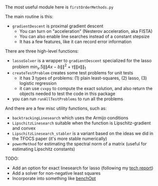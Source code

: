 The most useful module here is `firstOrderMethods.py`

The main routine is this:
- `gradientDescent` is proximal gradient descent
  - You can turn on "acceleration" (Nesterov acceleration, aka FISTA)
  - You can also enable line searches instead of a constant stepsize
  - It has a few features, like it can record error information

There are three high-level functions:
- `lassoSolver` is a wrapper to `gradientDescent` specialized for the lasso problem $\min_x .5\|\|Ax-b\|\|^2 + \tau\|\|x\|\|_1$
- `createTestProblem` creates some test problems for unit tests
  - it has 3 types of problems: (1) plain least-squares, (2) lasso, (3) logistic regression
  - it can use `cvxpy` to compute the exact solution, and also return the objects needed to test the code in this package
- you can run `runAllTestProblems` to run all the problems

And there are a few misc utility functions, such as:
- `backtrackingLinesearch` which uses the Armijo conditions
- `LipschitzLinesearch` suitable when the function is Lipschitz-gradient and convex
- `LipschitzLinesearch_stabler` is a variant based on the ideas we did in the TFOCS paper (it's more stable numerically)
- `powerMethod` for estimating the spectral norm of a matrix (useful for estimating Lipschitz constants)

TODO:
- Add an option for exact linesearch for lasso (following my [tech report](https://github.com/stephenbeckr/exactLASSOlinesearch))
- Add a solver for non-negative least squares
- Incorporate into something like [benchOpt](https://github.com/benchopt/)
